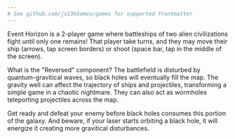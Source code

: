 ```yaml
---
# See github.com/js13kGames/games for supported frontmatter
---
```

Event Horizon is a 2-player game where battleships of two alien civilizations fight until only one remains! That player take turns, and they may move their ship (arrows, tap screen borders) or shoot (space bar, tap in the middle of the screen). 

What is the "Reversed" component? The battlefield is disturbed by quantum-gravitical waves, so black holes will eventually fill the map. The gravity well can affect the trajectory of ships and projectiles, transforming a simple game in a chaotic nightmare. They can also act as wormholes teleporting projectiles across the map. 

Get ready and defeat your enemy before black holes consumes this portion of the galaxy. And beware, if your laser starts orbiting a black hole, it will energize it creating more gravitical disturbances.